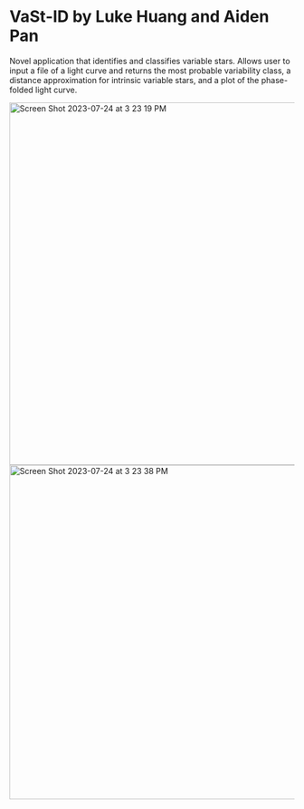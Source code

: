 # VaSt-ID by Luke Huang and Aiden Pan

Novel application that identifies and classifies variable stars. Allows user to input a file of a light curve and returns the most probable variability class, a distance approximation for intrinsic variable stars, and a plot of the phase-folded light curve.

<img width="641" alt="Screen Shot 2023-07-24 at 3 23 19 PM" src="https://github.com/lukehuang33/VaSt-ID/assets/135273325/8c1eb6f8-ccac-448c-a91a-501bef8c02b3">
<img width="591" alt="Screen Shot 2023-07-24 at 3 23 38 PM" src="https://github.com/lukehuang33/VaSt-ID/assets/135273325/295c27c3-ae69-4408-9c5d-5dd26f7021da">
